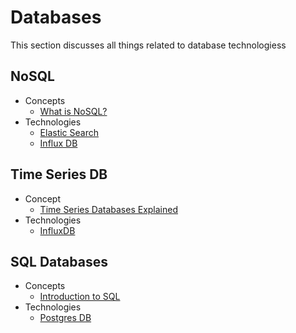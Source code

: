 # Databases

This section discusses all things related to database technologiess

## NoSQL

* Concepts
  * [What is NoSQL?](https://www.mongodb.com/resources/basics/databases/nosql-explained)
* Technologies
  * [Elastic Search](https://github.com/paulwizviz/learn-elastic)
  * [Influx DB](https://github.com/paulwizviz/learn-influx)

## Time Series DB

* Concept
  * [Time Series Databases Explained](https://www.influxdata.com/time-series-database/)
* Technologies
  * [InfluxDB](https://github.com/paulwizviz/learn-influx)

## SQL Databases

* Concepts
  * [Introduction to SQL](https://www.w3schools.com/sql/sql_intro.asp)
* Technologies
  * [Postgres DB](https://github.com/paulwizviz/learn-postgres)

